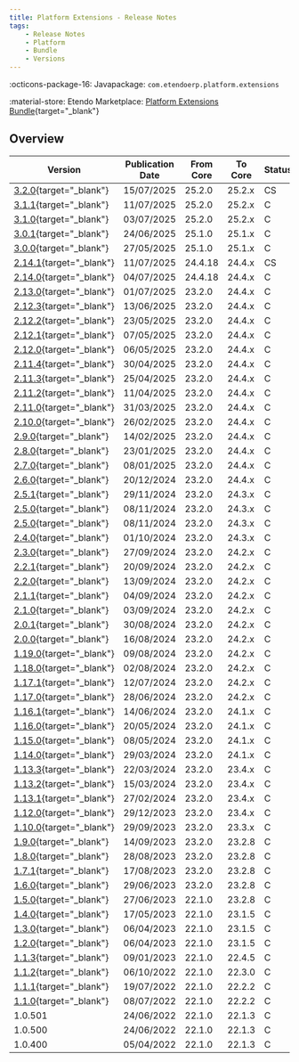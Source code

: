 ```yaml
---
title: Platform Extensions - Release Notes
tags:
    - Release Notes
    - Platform
    - Bundle
    - Versions
---
```

:octicons-package-16: Javapackage: `com.etendoerp.platform.extensions`

:material-store: Etendo Marketplace:  [Platform Extensions Bundle](https://marketplace.etendo.cloud/#/product-details?module=5AE4A287F2584210876230321FBEE614){target="_blank"}

## Overview

| Version | Publication Date | From Core | To Core | Status | GitHub |
| --- | --- | --- | --- | --- | :---: |
| [3.2.0](https://github.com/etendosoftware/com.etendoerp.platform.extensions/releases/tag/3.2.0){target="_blank"} | 15/07/2025 | 25.2.0 | 25.2.x | CS | :white_check_mark: |
| [3.1.1](https://github.com/etendosoftware/com.etendoerp.platform.extensions/releases/tag/3.1.1){target="_blank"} | 11/07/2025 | 25.2.0 | 25.2.x | C | :white_check_mark: |
| [3.1.0](https://github.com/etendosoftware/com.etendoerp.platform.extensions/releases/tag/3.1.0){target="_blank"} | 03/07/2025 | 25.2.0 | 25.2.x | C | :white_check_mark: |
| [3.0.1](https://github.com/etendosoftware/com.etendoerp.platform.extensions/releases/tag/3.0.1){target="_blank"} | 24/06/2025 | 25.1.0 | 25.1.x | C | :white_check_mark: |
| [3.0.0](https://github.com/etendosoftware/com.etendoerp.platform.extensions/releases/tag/3.0.0){target="_blank"} | 27/05/2025 | 25.1.0 | 25.1.x | C | :white_check_mark: |
| [2.14.1](https://github.com/etendosoftware/com.etendoerp.platform.extensions/releases/tag/2.14.1){target="_blank"} | 11/07/2025 | 24.4.18 | 24.4.x | CS | :white_check_mark: |
| [2.14.0](https://github.com/etendosoftware/com.etendoerp.platform.extensions/releases/tag/2.14.0){target="_blank"} | 04/07/2025 | 24.4.18 | 24.4.x | C | :white_check_mark: |
| [2.13.0](https://github.com/etendosoftware/com.etendoerp.platform.extensions/releases/tag/2.13.0){target="_blank"} | 01/07/2025 | 23.2.0 | 24.4.x | C | :white_check_mark: |
| [2.12.3](https://github.com/etendosoftware/com.etendoerp.platform.extensions/releases/tag/2.12.3){target="_blank"} | 13/06/2025 | 23.2.0 | 24.4.x | C | :white_check_mark: |
| [2.12.2](https://github.com/etendosoftware/com.etendoerp.platform.extensions/releases/tag/2.12.2){target="_blank"} | 23/05/2025 | 23.2.0 | 24.4.x | C  | :white_check_mark: |
| [2.12.1](https://github.com/etendosoftware/com.etendoerp.platform.extensions/releases/tag/2.12.1){target="_blank"} | 07/05/2025 | 23.2.0 | 24.4.x | C  | :white_check_mark: |
| [2.12.0](https://github.com/etendosoftware/com.etendoerp.platform.extensions/releases/tag/2.12.0){target="_blank"} | 06/05/2025 | 23.2.0 | 24.4.x | C  | :white_check_mark: |
| [2.11.4](https://github.com/etendosoftware/com.etendoerp.platform.extensions/releases/tag/2.11.4){target="_blank"} | 30/04/2025 | 23.2.0 | 24.4.x | C  | :white_check_mark: |
| [2.11.3](https://github.com/etendosoftware/com.etendoerp.platform.extensions/releases/tag/2.11.3){target="_blank"} | 25/04/2025 | 23.2.0 | 24.4.x | C  | :white_check_mark: |
| [2.11.2](https://github.com/etendosoftware/com.etendoerp.platform.extensions/releases/tag/2.11.2){target="_blank"} | 11/04/2025 | 23.2.0 | 24.4.x | C  | :white_check_mark: |
| [2.11.0](https://github.com/etendosoftware/com.etendoerp.platform.extensions/releases/tag/2.11.0){target="_blank"} | 31/03/2025 | 23.2.0 | 24.4.x | C  | :white_check_mark: |
| [2.10.0](https://github.com/etendosoftware/com.etendoerp.platform.extensions/releases/tag/2.10.0){target="_blank"} | 26/02/2025 | 23.2.0 | 24.4.x | C  | :white_check_mark: |
| [2.9.0](https://github.com/etendosoftware/com.etendoerp.platform.extensions/releases/tag/2.9.0){target="_blank"}   | 14/02/2025 | 23.2.0 | 24.4.x | C  | :white_check_mark: |
| [2.8.0](https://github.com/etendosoftware/com.etendoerp.platform.extensions/releases/tag/2.8.0){target="_blank"}   | 23/01/2025 | 23.2.0 | 24.4.x | C  | :white_check_mark: |
| [2.7.0](https://github.com/etendosoftware/com.etendoerp.platform.extensions/releases/tag/2.7.0){target="_blank"}   | 08/01/2025 | 23.2.0 | 24.4.x | C  | :white_check_mark: |
| [2.6.0](https://github.com/etendosoftware/com.etendoerp.platform.extensions/releases/tag/2.6.0){target="_blank"}   | 20/12/2024 | 23.2.0 | 24.4.x | C  | :white_check_mark: |
| [2.5.1](https://github.com/etendosoftware/com.etendoerp.platform.extensions/releases/tag/2.5.1){target="_blank"}   | 29/11/2024 | 23.2.0 | 24.3.x | C  | :white_check_mark: |
| [2.5.0](https://github.com/etendosoftware/com.etendoerp.platform.extensions/releases/tag/2.5.0){target="_blank"}   | 08/11/2024 | 23.2.0 | 24.3.x | C  | :white_check_mark: |
| [2.5.0](https://github.com/etendosoftware/com.etendoerp.platform.extensions/releases/tag/2.5.0){target="_blank"}   | 08/11/2024 | 23.2.0 | 24.3.x | C  | :white_check_mark: |
| [2.4.0](https://github.com/etendosoftware/com.etendoerp.platform.extensions/releases/tag/2.4.0){target="_blank"}   | 01/10/2024 | 23.2.0 | 24.3.x | C  | :white_check_mark: |
| [2.3.0](https://github.com/etendosoftware/com.etendoerp.platform.extensions/releases/tag/2.3.0){target="_blank"}   | 27/09/2024 | 23.2.0 | 24.2.x | C  | :white_check_mark: |
| [2.2.1](https://github.com/etendosoftware/com.etendoerp.platform.extensions/releases/tag/2.2.1){target="_blank"}   | 20/09/2024 | 23.2.0 | 24.2.x | C  | :white_check_mark: |
| [2.2.0](https://github.com/etendosoftware/com.etendoerp.platform.extensions/releases/tag/2.2.0){target="_blank"}   | 13/09/2024 | 23.2.0 | 24.2.x | C  | :white_check_mark: |
| [2.1.1](https://github.com/etendosoftware/com.etendoerp.platform.extensions/releases/tag/2.1.1){target="_blank"}   | 04/09/2024 | 23.2.0 | 24.2.x | C  | :white_check_mark: |
| [2.1.0](https://github.com/etendosoftware/com.etendoerp.platform.extensions/releases/tag/2.1.0){target="_blank"}   | 03/09/2024 | 23.2.0 | 24.2.x | C  | :white_check_mark: |
| [2.0.1](https://github.com/etendosoftware/com.etendoerp.platform.extensions/releases/tag/2.0.1){target="_blank"}   | 30/08/2024 | 23.2.0 | 24.2.x | C  | :white_check_mark: |
| [2.0.0](https://github.com/etendosoftware/com.etendoerp.platform.extensions/releases/tag/2.0.0){target="_blank"}   | 16/08/2024 | 23.2.0 | 24.2.x | C  | :white_check_mark: |
| [1.19.0](https://github.com/etendosoftware/com.etendoerp.platform.extensions/releases/tag/1.19.0){target="_blank"} | 09/08/2024 | 23.2.0 | 24.2.x | C  | :white_check_mark: |
| [1.18.0](https://github.com/etendosoftware/com.etendoerp.platform.extensions/releases/tag/1.18.0){target="_blank"} | 02/08/2024 | 23.2.0 | 24.2.x | C  | :white_check_mark: |
| [1.17.1](https://github.com/etendosoftware/com.etendoerp.platform.extensions/releases/tag/1.17.1){target="_blank"} | 12/07/2024 | 23.2.0 | 24.2.x | C  | :white_check_mark: |
| [1.17.0](https://github.com/etendosoftware/com.etendoerp.platform.extensions/releases/tag/1.17.0){target="_blank"} | 28/06/2024 | 23.2.0 | 24.2.x | C  | :white_check_mark: |
| [1.16.1](https://github.com/etendosoftware/com.etendoerp.platform.extensions/releases/tag/1.16.1){target="_blank"} | 14/06/2024 | 23.2.0 | 24.1.x | C  | :white_check_mark: |
| [1.16.0](https://github.com/etendosoftware/com.etendoerp.platform.extensions/releases/tag/1.16.0){target="_blank"} | 20/05/2024 | 23.2.0 | 24.1.x | C  | :white_check_mark: |
| [1.15.0](https://github.com/etendosoftware/com.etendoerp.platform.extensions/releases/tag/1.15.0){target="_blank"} | 08/05/2024 | 23.2.0 | 24.1.x | C  | :white_check_mark: |
| [1.14.0](https://github.com/etendosoftware/com.etendoerp.platform.extensions/releases/tag/1.14.0){target="_blank"} | 29/03/2024 | 23.2.0 | 24.1.x | C  | :white_check_mark: |
| [1.13.3](https://github.com/etendosoftware/com.etendoerp.platform.extensions/releases/tag/1.13.3){target="_blank"} | 22/03/2024 | 23.2.0 | 23.4.x | C  | :white_check_mark: |
| [1.13.2](https://github.com/etendosoftware/com.etendoerp.platform.extensions/releases/tag/1.13.2){target="_blank"} | 15/03/2024 | 23.2.0 | 23.4.x | C  | :white_check_mark: |
| [1.13.1](https://github.com/etendosoftware/com.etendoerp.platform.extensions/releases/tag/1.13.1){target="_blank"} | 27/02/2024 | 23.2.0 | 23.4.x | C  | :white_check_mark: |
| [1.12.0](https://github.com/etendosoftware/com.etendoerp.platform.extensions/releases/tag/1.12.0){target="_blank"} | 29/12/2023 | 23.2.0 | 23.4.x | C  | :white_check_mark: |
| [1.10.0](https://github.com/etendosoftware/com.etendoerp.platform.extensions/releases/tag/1.10.0){target="_blank"} | 29/09/2023 | 23.2.0 | 23.3.x | C  | :white_check_mark: |
| [1.9.0](https://github.com/etendosoftware/com.etendoerp.platform.extensions/releases/tag/1.9.0){target="_blank"}   | 14/09/2023 | 23.2.0 | 23.2.8 | C  | :white_check_mark: |
| [1.8.0](https://github.com/etendosoftware/com.etendoerp.platform.extensions/releases/tag/1.8.0){target="_blank"}   | 28/08/2023 | 23.2.0 | 23.2.8 | C  | :white_check_mark: |
| [1.7.1](https://github.com/etendosoftware/com.etendoerp.platform.extensions/releases/tag/1.7.1){target="_blank"}   | 17/08/2023 | 23.2.0 | 23.2.8 | C  | :white_check_mark: |
| [1.6.0](https://github.com/etendosoftware/com.etendoerp.platform.extensions/releases/tag/1.6.0){target="_blank"}   | 29/06/2023 | 23.2.0 | 23.2.8 | C  | :white_check_mark: |
| [1.5.0](https://github.com/etendosoftware/com.etendoerp.platform.extensions/releases/tag/1.5.0){target="_blank"}   | 27/06/2023 | 22.1.0 | 23.2.8 | C  | :white_check_mark: |
| [1.4.0](https://github.com/etendosoftware/com.etendoerp.platform.extensions/releases/tag/1.4.0){target="_blank"}   | 17/05/2023 | 22.1.0 | 23.1.5 | C  | :white_check_mark: |
| [1.3.0](https://github.com/etendosoftware/com.etendoerp.platform.extensions/releases/tag/1.3.0){target="_blank"}   | 06/04/2023 | 22.1.0 | 23.1.5 | C  | |
| [1.2.0](https://github.com/etendosoftware/com.etendoerp.platform.extensions/releases/tag/1.2.0){target="_blank"}   | 06/04/2023 | 22.1.0 | 23.1.5 | C  | |
| [1.1.3](https://github.com/etendosoftware/com.etendoerp.platform.extensions/releases/tag/1.1.3){target="_blank"} 	 | 09/01/2023 | 22.1.0 | 22.4.5 | C  | |
| [1.1.2](https://github.com/etendosoftware/com.etendoerp.platform.extensions/releases/tag/v1.1.2){target="_blank"}  | 06/10/2022 | 22.1.0 | 22.3.0 | C  | |
| [1.1.1](https://github.com/etendosoftware/com.etendoerp.platform.extensions/releases/tag/1.1.1){target="_blank"}   | 19/07/2022 | 22.1.0 | 22.2.2 | C  | |
| [1.1.0](https://github.com/etendosoftware/com.etendoerp.platform.extensions/releases/tag/v1.1.0){target="_blank"}  | 08/07/2022 | 22.1.0 | 22.2.2 | C  | |
| 1.0.501 | 24/06/2022 | 22.1.0 | 22.1.3 | C | |
| 1.0.500 | 24/06/2022 | 22.1.0 | 22.1.3 | C | |
| 1.0.400 | 05/04/2022 | 22.1.0 | 22.1.3 | C | |
